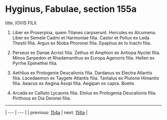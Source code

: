 # Hyginus, Fabulae, section 155a

title. IOVIS FILII.



1. Liber ex Proserpina, quem Titanes carpserunt. Hercules ex Alcumena. Liber ex Semele Cadmi et Harmoniae filia. Castor et Pollux ex Leda Thestii filia. Argus ex Nioba Phoronei filia. Epaphus ex Io Inachi filia.



2. Perseus ex Danae Acrisii filia. Zethus et Amphion ex Antiopa Nyctei filia. Minos Sarpedon et Rhadamanthus ex Europa Agenoris filia. Hellen ex Pyrrhe Epimethei filia.



3. Aethlius ex Protogenie Deucalionis filia. Dardanus ex Electra Atlantis filia. Lacedaemon ex Taygete Atlantis filia. Tantalus ex Plutone Himantis filia. Aeacus ex Aegina Asopi filia. Aegipan ex capra. Boetis



4. Arcada ex Callisto Lycaonis filia. Etolus ex Protogenia Deucalionis filia. Pirithous ex Dia Deionei filia.



---

| --- | --- |
| previous: [154a](../154a/) | next: [156a](../156a/) |